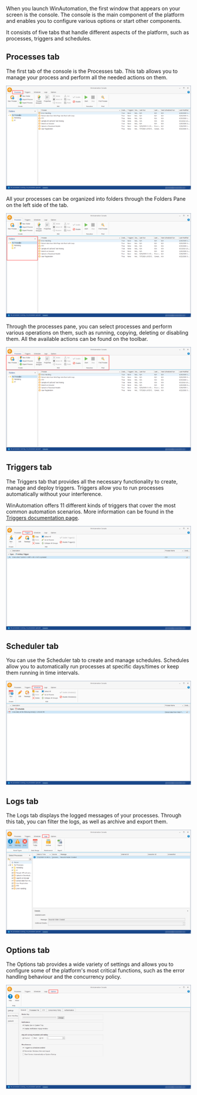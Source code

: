 When you launch WinAutomation, the first window that appears on your screen is the console. The console is the main component of the platform and enables you to configure various options or start other components. 

It consists of five tabs that handle different aspects of the platform, such as processes, triggers and schedules.

## Processes tab

The first tab of the console is the Processes tab. This tab allows you to manage your process and perform all the needed actions on them. 

![The Processes tab in the console.](..\media\image-3.png)

All your processes can be organized into folders through the Folders Pane on the left side of the tab. 

![The Folders Pane in the Processes tab.](..\media\image-4.png)

Through the processes pane, you can select processes and perform various operations on them, such as running, copying, deleting or disabling them. All the available actions can be found on the toolbar. 

![The Toolbar in the Processes tab.](..\media\image-5.png)

## Triggers tab

The Triggers tab that provides all the necessary functionality to create, manage and deploy triggers. Triggers allow you to run processes automatically without your interference.

WinAutomation offers 11 different kinds of triggers that cover the most common automation scenarios. More information can be found in the [Triggers documentation page](https://docs.winautomation.com/en/triggers.html).

![The Triggers tab in the console.](..\media\image-6.png)

## Scheduler tab

You can use the Scheduler tab to create and manage schedules. Schedules allow you to automatically run processes at specific days/times or keep them running in time intervals.

![The Scheduler tab in the console.](..\media\image-7.png)

## Logs tab

The Logs tab displays the logged messages of your processes. Through this tab, you can filter the logs, as well as archive and export them.

![The Logs tab in the console.](..\media\image-8.png)

## Options tab

The Options tab provides a wide variety of settings and allows you to configure some of the platform's most critical functions, such as the error handling behaviour and the concurrency policy.

![The Options tab in the console.](..\media\image-9.png)
